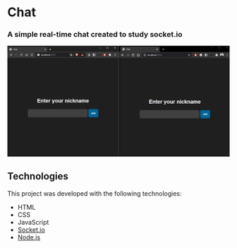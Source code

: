 # Chat
### A simple real-time chat created to study socket.io

![chat](./github/assets/chat-demo.gif?raw=true)

## Technologies
This project was developed with the following technologies:

- HTML
- CSS
- JavaScript
- [Socket.io](https://socket.io/)
- [Node.js](https://nodejs.org/en/)
